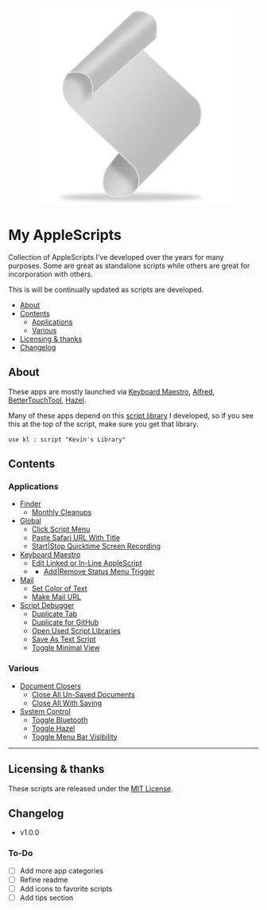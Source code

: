 <p align="center"> <img src="./imgs/script.png"> </p>

# My AppleScripts

Collection of AppleScripts I've developed over the years for many purposes. Some are great as standalone scripts while others are great for incorporation with others.

This is will be continually updated as scripts are developed.


<!-- MarkdownTOC autolink="true" bracket="round" depth="3" autoanchor="true" -->

- [About](#about)
- [Contents](#contents)
    - [Applications](#Applications)
    - [Various](#Various)
- [Licensing & thanks](#licensing--thanks)
- [Changelog](#changelog)

<!-- /MarkdownTOC -->

<a id="about"></a>
## About

These apps are mostly launched via [Keyboard Maestro][kmapp], [Alfred][alfredapp], [BetterTouchTool][bttapp], [Hazel][hazelapp].

Many of these apps depend on this [script library][kevinsLib] I developed, so if you see this at the top of the script, make sure you get that library.
```AppleScript
use kl : script "Kevin's Library"
```

## Contents

<a id="Applications"></a>
### Applications
- [Finder][finder]
    - [Monthly Cleanups](./Finder/Monthly%20Cleanups.applescript)
- [Global][global]
    - [Click Script Menu](./Global/Click%20Script%20Menu.applescript)
    - [Paste Safari URL With Title](./Global/Paste%20Safari%20URL%20With%20Title.applescript)
    - [Start|Stop Quicktime Screen Recording](./Global/Start|Stop%20Quicktime%20Screen%20Recording.applescript)
- [Keyboard Maestro][km]
    - [Edit Linked or In-Line AppleScript](./Keyboard%20Maestro/Edit%20Linked%20or%20In-Line%20AppleScript.applescript)
    - - [Add|Remove Status Menu Trigger](./Keyboard%20Maestro/Add|Remove%20Status%20Menu%20Trigger)
- [Mail][mail]
    - [Set Color of Text](./Mail/Set%20Color%20of%20Text.applescript)
    - [Make Mail URL](./Mail/Make%20Mail%20URL.applescript)
- [Script Debugger][sdb]
    - [Duplicate Tab](./Script%20Debugger/Duplicate%20Tab.applescript)
    - [Duplicate for GitHub](./Script%20Debugger/Duplicate%20for%20GitHub.applescript)
    - [Open Used Script Libraries](./Script%20Debugger/Open%20Used%20Script%20Libraries.applescript)
    - [Save As Text Script](./Script%20Debugger/Save%20As%20Text%20Script.applescript)
    - [Toggle Minimal View](./Script%20Debugger/Toggle%20Minimal%20View.applescript)


<a id="Various"></a>
### Various
- [Document Closers][docclosers]
    - [Close All Un-Saved Documents](./Document%20Closers/Close%20All%20Un-Saved%20Documents.applescript)
    - [Close All With Saving](./Document%20Closers/Close%20All%20With%20Saving.applescript)
- [System Control][sc]
    - [Toggle Bluetooth](./System%20Control/Toggle%20Bluetooth.applescript)
    - [Toggle Hazel](./System%20Control/Toggle%20Hazel.applescript)
    - [Toggle Menu Bar Visibility](./System%20Control/Toggle%20Menu%20Bar%20Visibility.applescript)

---

<a id="licensing--thanks"></a>
## Licensing & thanks
These scripts are released under the [MIT License][mit].


<a id="changelog"></a>
## Changelog

- v1.0.0

### To-Do ###
- [ ] Add more app categories
- [ ] Refine readme
- [ ] Add icons to favorite scripts
- [ ] Add tips section

<!-- External links -->
[alfredapp]: https://www.alfredapp.com/
[bttapp]: https://folivora.ai/
[kmapp]: https://www.keyboardmaestro.com/
[hazelapp]: https://www.noodlesoft.com/


<!-- My GitHub links -->
[kevinsLib]: https://github.com/kevin-funderburg/AppleScript-libraries/blob/master/Kevin's%20Library.applescript

<!-- Sub directories -->
[blob]: https://github.com/kevin-funderburg/AppleScripts/blob/master/
[docclosers]: https://github.com/kevin-funderburg/AppleScripts/tree/master/Document%20Closers
[finder]:https://github.com/kevin-funderburg/AppleScripts/tree/master/Finder
[global]: https://github.com/kevin-funderburg/AppleScripts/tree/master/Global
[km]: ./Keyboard%20Maestro
[mail]: https://github.com/kevin-funderburg/AppleScripts/tree/master/mail
[mit]: https://github.com/kevin-funderburg/AppleScripts/blob/master/LICENSE.txt
[sdb]: ./Script%20Debugger
[sc]: https://github.com/kevin-funderburg/AppleScripts/blob/master/System%20Control
